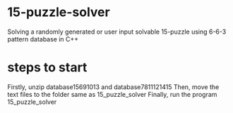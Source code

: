 # 15-puzzle-solver
Solving a randomly generated or user input solvable 15-puzzle using 6-6-3 pattern database in C++

# steps to start
Firstly, unzip database15691013 and database7811121415
Then, move the text files to the folder same as 15_puzzle_solver
Finally, run the program 15_puzzle_solver
